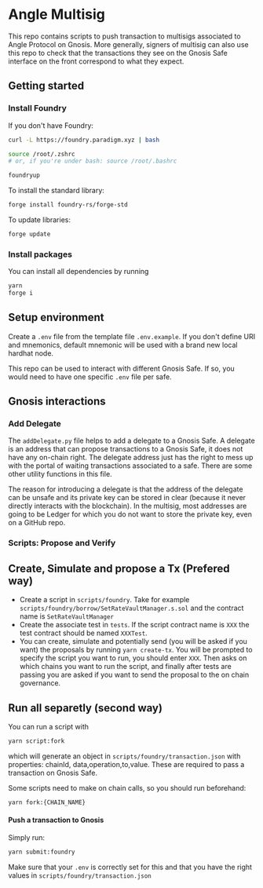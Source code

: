 # Angle Multisig

This repo contains scripts to push transaction to multisigs associated to Angle Protocol on Gnosis.
More generally, signers of multisig can also use this repo to check that the transactions they see on the Gnosis Safe interface on the front correspond to what they expect.

## Getting started

### Install Foundry

If you don't have Foundry:

```bash
curl -L https://foundry.paradigm.xyz | bash

source /root/.zshrc
# or, if you're under bash: source /root/.bashrc

foundryup
```

To install the standard library:

```bash
forge install foundry-rs/forge-std
```

To update libraries:

```bash
forge update
```

### Install packages

You can install all dependencies by running

```bash
yarn
forge i
```

## Setup environment

Create a `.env` file from the template file `.env.example`.
If you don't define URI and mnemonics, default mnemonic will be used with a brand new local hardhat node.

This repo can be used to interact with different Gnosis Safe. If so, you would need to have one specific `.env` file per safe.

## Gnosis interactions

### Add Delegate

The `addDelegate.py` file helps to add a delegate to a Gnosis Safe. A delegate is an address that can propose transactions to a Gnosis Safe, it does not have any on-chain right. The delegate address just has the right to mess up with the portal of waiting transactions associated to a safe. There are some other utility functions in this file.

The reason for introducing a delegate is that the address of the delegate can be unsafe and its private key can be stored in clear (because it never directly interacts with the blockchain). In the multisig, most addresses are going to be Ledger for which you do not want to store the private key, even on a GitHub repo.

### Scripts: Propose and Verify

## Create, Simulate and propose a Tx (Prefered way)

- Create a script in `scripts/foundry`. Take for example `scripts/foundry/borrow/SetRateVaultManager.s.sol` and the contract name is `SetRateVaultManager`
- Create the associate test in `tests`. If the script contract name is `XXX` the test contract should be named `XXXTest`.
- You can create, simulate and potentially send (you will be asked if you want) the proposals by running `yarn create-tx`. You will be prompted to specify the script you want to run, you should enter `XXX`. Then asks on which chains you want to run the script, and finally after tests are passing you are asked if you want to send the proposal to the on chain governance.


## Run all separetly (second way)

You can run a script with

```bash
yarn script:fork
```

which will generate an object in `scripts/foundry/transaction.json` with properties: chainId, data,operation,to,value. These are required to pass a transaction on Gnosis Safe.

Some scripts need to make on chain calls, so you should run beforehand:

```bash
yarn fork:{CHAIN_NAME}
```

#### Push a transaction to Gnosis

Simply run:

```bash
yarn submit:foundry
```

Make sure that your `.env` is correctly set for this and that you have the right values in `scripts/foundry/transaction.json`
